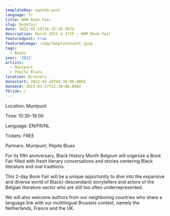 ```yaml
---
templateKey: agenda-post
language: fr
title: BHM Book Fair
slug: bookfair
date: 2022-02-15T16:35:39.507Z
description: March 26th & 27th – BHM Book Fair
featuredpost: true
featuredimage: /img/templateevent.jpeg
tags:
  - Books
year: '2022'
artists:
  - Muntpunt
  - Pépite Blues
location: Brussels
datestart: 2022-03-26T09:30:00.000Z
dateend: 2022-03-27T21:30:00.000Z
fblink: /
---
```


Location: Muntpunt

Time: 10:30-19:00

Language: EN/FR/NL

Tickets: FREE

Partners: Muntpunt, Pépite Blues

For its fifth anniversary, Black History Month Belgium will organize a Book Fair filled with fresh literary conversations and stories centering Black literature and oral traditions.

This 2-day Book Fair will be a unique opportunity to dive into the expansive and diverse world of Black(-descendant) storytellers and actors of the Belgian literature sector who are still too often underrepresented.

We will also welcome authors from our neighboring countries who share a language link with our multilingual Brussels context, namely the Netherlands, France and the UK.
